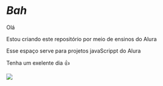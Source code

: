 # _Bah_

Olá 

Estou criando este repositório por meio de ensinos do Alura

Esse espaço serve para projetos javaScrippt do Alura

Tenha um exelente dia 👍 


![](https://tenor.com/bZj3h.gif)
